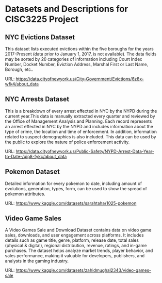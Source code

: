 # Datasets and Descriptions for CISC3225 Project

## NYC Evictions Dataset
This dataset lists executed evictions within the five boroughs for the years 2017-Present (data prior to January 1, 2017, is not available). The data fields may be sorted by 20 categories of information including Court Index Number, Docket Number, Eviction Address, Marshal First or Last Name, Borough, etc..


URL: https://data.cityofnewyork.us/City-Government/Evictions/6z8x-wfk4/about_data

## NYC Arrests Dataset
This is a breakdown of every arrest effected in NYC by the NYPD during the current year.This data is manually extracted every quarter and reviewed by the Office of Management Analysis and Planning. Each record represents an arrest effected in NYC by the NYPD and includes information about the type of crime, the location and time of enforcement. In addition, information related to suspect demographics is also included. This data can be used by the public to explore the nature of police enforcement activity. 

URL: https://data.cityofnewyork.us/Public-Safety/NYPD-Arrest-Data-Year-to-Date-/uip8-fykc/about_data

## Pokemon Dataset
Detailed information for every pokemon to date, including amount of evolutions, generation, types, form, can be used to show the spread of pokemon attributes.

URL: https://www.kaggle.com/datasets/sarahtaha/1025-pokemon

## Video Game Sales
A Video Games Sale and Download Dataset contains data on video game sales, downloads, and user engagement across platforms. It includes details such as game title, genre, platform, release date, total sales (physical & digital), regional distribution, revenue, ratings, and in-game purchases. The dataset helps analyze market trends, player behavior, and sales performance, making it valuable for developers, publishers, and analysts in the gaming industry.

URL: https://www.kaggle.com/datasets/zahidmughal2343/video-games-sale
